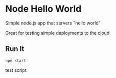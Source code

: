 # Node Hello World

Simple node.js app that servers "hello world"

Great for testing simple deployments to the cloud.

## Run It

`npm start`

test script
